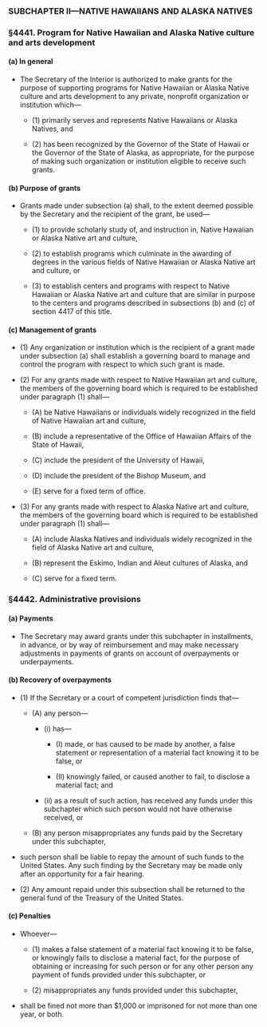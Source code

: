 ### SUBCHAPTER II—NATIVE HAWAIIANS AND ALASKA NATIVES

### §4441. Program for Native Hawaiian and Alaska Native culture and arts development
#### (a) In general
* The Secretary of the Interior is authorized to make grants for the purpose of supporting programs for Native Hawaiian or Alaska Native culture and arts development to any private, nonprofit organization or institution which—

  * (1) primarily serves and represents Native Hawaiians or Alaska Natives, and

  * (2) has been recognized by the Governor of the State of Hawaii or the Governor of the State of Alaska, as appropriate, for the purpose of making such organization or institution eligible to receive such grants.

#### (b) Purpose of grants
* Grants made under subsection (a) shall, to the extent deemed possible by the Secretary and the recipient of the grant, be used—

  * (1) to provide scholarly study of, and instruction in, Native Hawaiian or Alaska Native art and culture,

  * (2) to establish programs which culminate in the awarding of degrees in the various fields of Native Hawaiian or Alaska Native art and culture, or

  * (3) to establish centers and programs with respect to Native Hawaiian or Alaska Native art and culture that are similar in purpose to the centers and programs described in subsections (b) and (c) of section 4417 of this title.

#### (c) Management of grants
* (1) Any organization or institution which is the recipient of a grant made under subsection (a) shall establish a governing board to manage and control the program with respect to which such grant is made.

* (2) For any grants made with respect to Native Hawaiian art and culture, the members of the governing board which is required to be established under paragraph (1) shall—

  * (A) be Native Hawaiians or individuals widely recognized in the field of Native Hawaiian art and culture,

  * (B) include a representative of the Office of Hawaiian Affairs of the State of Hawaii,

  * (C) include the president of the University of Hawaii,

  * (D) include the president of the Bishop Museum, and

  * (E) serve for a fixed term of office.


* (3) For any grants made with respect to Alaska Native art and culture, the members of the governing board which is required to be established under paragraph (1) shall—

  * (A) include Alaska Natives and individuals widely recognized in the field of Alaska Native art and culture,

  * (B) represent the Eskimo, Indian and Aleut cultures of Alaska, and

  * (C) serve for a fixed term.

### §4442. Administrative provisions
#### (a) Payments
* The Secretary may award grants under this subchapter in installments, in advance, or by way of reimbursement and may make necessary adjustments in payments of grants on account of overpayments or underpayments.

#### (b) Recovery of overpayments
* (1) If the Secretary or a court of competent jurisdiction finds that—

  * (A) any person—

    * (i) has—

      * (I) made, or has caused to be made by another, a false statement or representation of a material fact knowing it to be false, or

      * (II) knowingly failed, or caused another to fail, to disclose a material fact; and


    * (ii) as a result of such action, has received any funds under this subchapter which such person would not have otherwise received, or


  * (B) any person misappropriates any funds paid by the Secretary under this subchapter,


* such person shall be liable to repay the amount of such funds to the United States. Any such finding by the Secretary may be made only after an opportunity for a fair hearing.

* (2) Any amount repaid under this subsection shall be returned to the general fund of the Treasury of the United States.

#### (c) Penalties
* Whoever—

  * (1) makes a false statement of a material fact knowing it to be false, or knowingly fails to disclose a material fact, for the purpose of obtaining or increasing for such person or for any other person any payment of funds provided under this subchapter, or

  * (2) misappropriates any funds provided under this subchapter,


* shall be fined not more than $1,000 or imprisoned for not more than one year, or both.